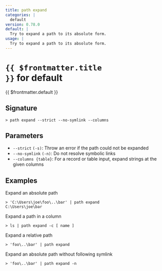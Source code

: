 ```yaml
---
title: path expand
categories: |
  default
version: 0.78.0
default: |
  Try to expand a path to its absolute form.
usage: |
  Try to expand a path to its absolute form.
---
```


# <code>{{ $frontmatter.title }}</code> for default

<div class='command-title'>{{ $frontmatter.default }}</div>

## Signature

```> path expand --strict --no-symlink --columns```

## Parameters

 -  `--strict` `(-s)`: Throw an error if the path could not be expanded
 -  `--no-symlink` `(-n)`: Do not resolve symbolic links
 -  `--columns {table}`: For a record or table input, expand strings at the given columns

## Examples

Expand an absolute path
```shell
> 'C:\Users\joe\foo\..\bar' | path expand
C:\Users\joe\bar
```

Expand a path in a column
```shell
> ls | path expand -c [ name ]

```

Expand a relative path
```shell
> 'foo\..\bar' | path expand

```

Expand an absolute path without following symlink
```shell
> 'foo\..\bar' | path expand -n

```
